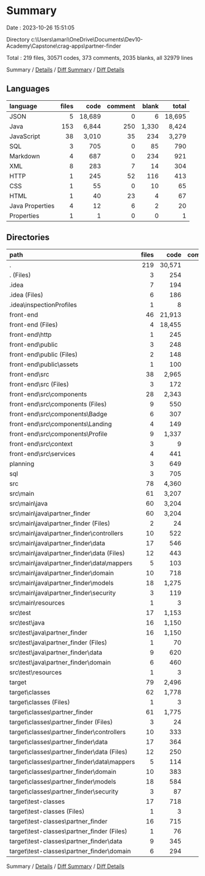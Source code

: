 # Summary

Date : 2023-10-26 15:51:05

Directory c:\\Users\\amari\\OneDrive\\Documents\\Dev10-Academy\\Capstone\\crag-apps\\partner-finder

Total : 219 files,  30571 codes, 373 comments, 2035 blanks, all 32979 lines

Summary / [Details](details.md) / [Diff Summary](diff.md) / [Diff Details](diff-details.md)

## Languages
| language | files | code | comment | blank | total |
| :--- | ---: | ---: | ---: | ---: | ---: |
| JSON | 5 | 18,689 | 0 | 6 | 18,695 |
| Java | 153 | 6,844 | 250 | 1,330 | 8,424 |
| JavaScript | 38 | 3,010 | 35 | 234 | 3,279 |
| SQL | 3 | 705 | 0 | 85 | 790 |
| Markdown | 4 | 687 | 0 | 234 | 921 |
| XML | 8 | 283 | 7 | 14 | 304 |
| HTTP | 1 | 245 | 52 | 116 | 413 |
| CSS | 1 | 55 | 0 | 10 | 65 |
| HTML | 1 | 40 | 23 | 4 | 67 |
| Java Properties | 4 | 12 | 6 | 2 | 20 |
| Properties | 1 | 1 | 0 | 0 | 1 |

## Directories
| path | files | code | comment | blank | total |
| :--- | ---: | ---: | ---: | ---: | ---: |
| . | 219 | 30,571 | 373 | 2,035 | 32,979 |
| . (Files) | 3 | 254 | 7 | 16 | 277 |
| .idea | 7 | 194 | 0 | 0 | 194 |
| .idea (Files) | 6 | 186 | 0 | 0 | 186 |
| .idea\\inspectionProfiles | 1 | 8 | 0 | 0 | 8 |
| front-end | 46 | 21,913 | 110 | 401 | 22,424 |
| front-end (Files) | 4 | 18,455 | 0 | 35 | 18,490 |
| front-end\\http | 1 | 245 | 52 | 116 | 413 |
| front-end\\public | 3 | 248 | 28 | 19 | 295 |
| front-end\\public (Files) | 2 | 148 | 23 | 6 | 177 |
| front-end\\public\\assets | 1 | 100 | 5 | 13 | 118 |
| front-end\\src | 38 | 2,965 | 30 | 231 | 3,226 |
| front-end\\src (Files) | 3 | 172 | 10 | 27 | 209 |
| front-end\\src\\components | 28 | 2,343 | 18 | 142 | 2,503 |
| front-end\\src\\components (Files) | 9 | 550 | 12 | 40 | 602 |
| front-end\\src\\components\\Badge | 6 | 307 | 0 | 23 | 330 |
| front-end\\src\\components\\Landing | 4 | 149 | 0 | 18 | 167 |
| front-end\\src\\components\\Profile | 9 | 1,337 | 6 | 61 | 1,404 |
| front-end\\src\\context | 3 | 9 | 0 | 6 | 15 |
| front-end\\src\\services | 4 | 441 | 2 | 56 | 499 |
| planning | 3 | 649 | 0 | 201 | 850 |
| sql | 3 | 705 | 0 | 85 | 790 |
| src | 78 | 4,360 | 202 | 1,316 | 5,878 |
| src\\main | 61 | 3,207 | 149 | 926 | 4,282 |
| src\\main\\java | 60 | 3,204 | 147 | 925 | 4,276 |
| src\\main\\java\\partner_finder | 60 | 3,204 | 147 | 925 | 4,276 |
| src\\main\\java\\partner_finder (Files) | 2 | 24 | 18 | 9 | 51 |
| src\\main\\java\\partner_finder\\controllers | 10 | 522 | 30 | 164 | 716 |
| src\\main\\java\\partner_finder\\data | 17 | 546 | 16 | 181 | 743 |
| src\\main\\java\\partner_finder\\data (Files) | 12 | 443 | 16 | 146 | 605 |
| src\\main\\java\\partner_finder\\data\\mappers | 5 | 103 | 0 | 35 | 138 |
| src\\main\\java\\partner_finder\\domain | 10 | 718 | 37 | 208 | 963 |
| src\\main\\java\\partner_finder\\models | 18 | 1,275 | 8 | 331 | 1,614 |
| src\\main\\java\\partner_finder\\security | 3 | 119 | 38 | 32 | 189 |
| src\\main\\resources | 1 | 3 | 2 | 1 | 6 |
| src\\test | 17 | 1,153 | 53 | 390 | 1,596 |
| src\\test\\java | 16 | 1,150 | 52 | 390 | 1,592 |
| src\\test\\java\\partner_finder | 16 | 1,150 | 52 | 390 | 1,592 |
| src\\test\\java\\partner_finder (Files) | 1 | 70 | 0 | 19 | 89 |
| src\\test\\java\\partner_finder\\data | 9 | 620 | 29 | 226 | 875 |
| src\\test\\java\\partner_finder\\domain | 6 | 460 | 23 | 145 | 628 |
| src\\test\\resources | 1 | 3 | 1 | 0 | 4 |
| target | 79 | 2,496 | 54 | 16 | 2,566 |
| target\\classes | 62 | 1,778 | 53 | 7 | 1,838 |
| target\\classes (Files) | 1 | 3 | 2 | 1 | 6 |
| target\\classes\\partner_finder | 61 | 1,775 | 51 | 6 | 1,832 |
| target\\classes\\partner_finder (Files) | 3 | 24 | 9 | 0 | 33 |
| target\\classes\\partner_finder\\controllers | 10 | 333 | 0 | 0 | 333 |
| target\\classes\\partner_finder\\data | 17 | 364 | 0 | 3 | 367 |
| target\\classes\\partner_finder\\data (Files) | 12 | 250 | 0 | 3 | 253 |
| target\\classes\\partner_finder\\data\\mappers | 5 | 114 | 0 | 0 | 114 |
| target\\classes\\partner_finder\\domain | 10 | 383 | 14 | 0 | 397 |
| target\\classes\\partner_finder\\models | 18 | 584 | 0 | 3 | 587 |
| target\\classes\\partner_finder\\security | 3 | 87 | 28 | 0 | 115 |
| target\\test-classes | 17 | 718 | 1 | 9 | 728 |
| target\\test-classes (Files) | 1 | 3 | 1 | 0 | 4 |
| target\\test-classes\\partner_finder | 16 | 715 | 0 | 9 | 724 |
| target\\test-classes\\partner_finder (Files) | 1 | 76 | 0 | 0 | 76 |
| target\\test-classes\\partner_finder\\data | 9 | 345 | 0 | 4 | 349 |
| target\\test-classes\\partner_finder\\domain | 6 | 294 | 0 | 5 | 299 |

Summary / [Details](details.md) / [Diff Summary](diff.md) / [Diff Details](diff-details.md)